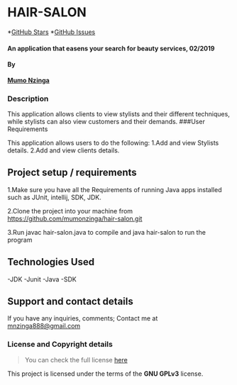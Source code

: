 #  HAIR-SALON
*[GitHub Stars](https://github.com/mumonzinga/hero-squad/stargazers) *[GitHub Issues](https://github.com/mumonzinga/ceasercipher/issues)

#### An application that easens your search for beauty services, 02/2019

#### By
**[Mumo Nzinga](https://github.com/mumonzinga)**

### Description

This application allows clients to view stylists and their different techniques, while stylists can also view customers and their demands.
 ###User Requirements

This application allows users to do the following:
1.Add and view Stylists details.
2.Add  and view clients details.



## Project setup / requirements
1.Make sure you have all the Requirements of running Java apps installed such as JUnit, intellij, SDK, JDK.

2.Clone the project into your machine from https://github.com/mumonzinga/hair-salon.git

3.Run javac hair-salon.java to compile and java hair-salon to run the program

## Technologies Used

-JDK
-Junit
-Java
-SDK

## Support and contact details
If you have any inquiries, comments; Contact me at mnzinga888@gmail.com


### License and Copyright details
>You can check the full license [here](https://github.com/mumonzinga/LICENSE.git)

This project is licensed under the terms of the **GNU GPLv3** license.





